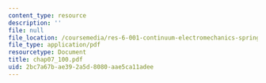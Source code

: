 ```yaml
---
content_type: resource
description: ''
file: null
file_location: /coursemedia/res-6-001-continuum-electromechanics-spring-2009/2bc7a67bae392a5d8080aae5ca11adee_chap07_100.pdf
file_type: application/pdf
resourcetype: Document
title: chap07_100.pdf
uid: 2bc7a67b-ae39-2a5d-8080-aae5ca11adee
---
```


